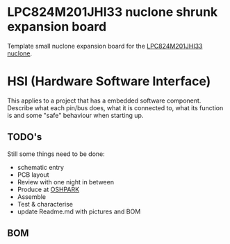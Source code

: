 # LPC824M201JHI33 nuclone shrunk expansion board 
Template small nuclone expansion board for the [LPC824M201JHI33 nuclone](https://github.com/Squantor/squantorDevelBoards/tree/master/hardware/nuclone_LPC824M201JHI33/README.md).
# HSI (Hardware Software Interface)
This applies to a project that has a embedded software component. Describe what each pin/bus does, what it is connected to, what its function is and some "safe" behaviour when starting up.
## TODO's
Still some things need to be done:
* schematic entry 
* PCB layout
* Review with one night in between
* Produce at [OSHPARK](https://oshpark.com/)
* Assemble
* Test & characterise
* update Readme.md with pictures and BOM
## BOM

